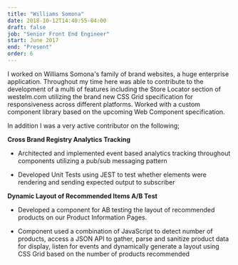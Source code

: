 ```yaml
---
title: "Williams Somona"
date: 2018-10-12T14:40:55-04:00
draft: false
job: "Senior Front End Engineer"
start: June 2017
end: "Present"
order: 6
---
```


I worked on Williams Somona's family of brand websites, a huge enterprise application. Throughout my time here was able to contribute to the development of a multi of features including the Store Locator section of westelm.com utilizing the brand new CSS Grid specification for responsiveness across different platforms. Worked with a custom component library based on the upcoming Web Component specification.

In addition I was a very active contributor on the following;

**Cross Brand Registry Analytics Tracking**

* Architected and implemented event based analytics tracking throughout components utilizing a pub/sub messaging pattern

* Developed Unit Tests using JEST to test whether elements were rendering and sending expected output to subscriber

**Dynamic Layout of Recommended Items A/B Test**

* Developed a component for AB testing the layout of recommended products on our Product Information Pages.

* Component used a combination of JavaScript to detect number of products, access a JSON API to gather, parse and sanitize product data for display, listen for events and dynamically generate a layout using CSS Grid based on the number of products recommended




